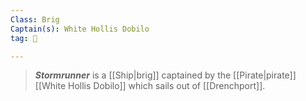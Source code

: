 ```yaml
---
Class: Brig
Captain(s): White Hollis Dobilo
tag: 🚢

---
```


> ***Stormrunner*** is a [[Ship|brig]] captained by the [[Pirate|pirate]] [[White Hollis Dobilo]] which sails out of [[Drenchport]].








